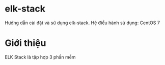 # elk-stack
Hướng dẫn cài đặt và sử dụng elk-stack. 
Hệ điều hành sử dụng: CentOS 7
# Giới thiệu
ELK Stack là tập hợp 3 phần mềm
